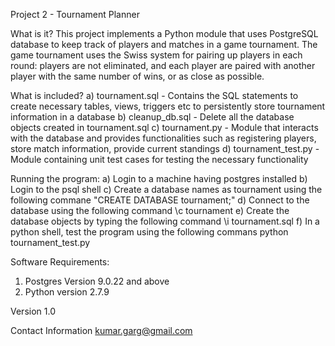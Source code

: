 Project 2 - Tournament Planner

What is it?
This project implements a Python module that uses PostgreSQL database to keep track of players and matches in a game tournament.
The game tournament uses the Swiss system for pairing up players in each round: players are not eliminated, and each player are paired with another player with the same number of wins, or as close as possible.

What is included?
a) tournament.sql - Contains the SQL statements to create necessary tables, views, triggers etc to persistently store tournament information in a database
b) cleanup_db.sql - Delete all the database objects created in tournament.sql 
c) tournament.py - Module that interacts with the database and provides functionalities such as registering players, store match information, provide current standings
d) tournament_test.py - Module containing unit test cases for testing the necessary functionality

Running the program:
a) Login to a machine having postgres installed 
b) Login to the psql shell
c) Create a database names as tournament using the following commane "CREATE DATABASE tournament;"
d) Connect to the database using the following command \c tournament
e) Create the database objects by typing the following command \i tournament.sql
f) In a python shell, test the program using the following commans python tournament_test.py

Software Requirements:
1) Postgres Version 9.0.22 and above
2) Python version 2.7.9

Version
1.0

Contact Information
kumar.garg@gmail.com

